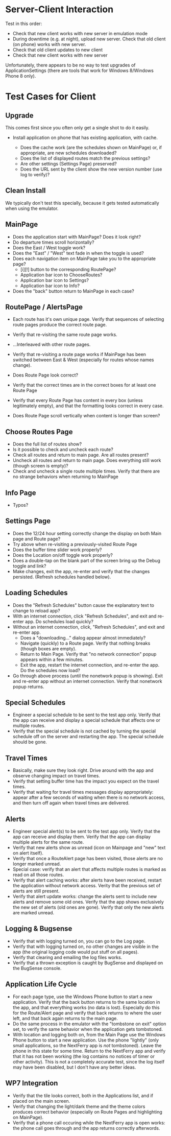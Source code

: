 <!-- vim: set filetype=markdown : -->

Server-Client Interaction
=========================

Test in this order:
* Check that new client works with new server in emulation mode
* During downtime (e.g. at night), upload new server.  Check that old client (on phone) works with
  new server.
* Check that old client updates to new client
* Check that new client works with new server

Unfortunately, there appears to be no way to test upgrades of ApplicationSettings (there are tools
that work for Windows 8/Windows Phone 8 only).

Test Cases for Client
=====================

## Upgrade

This comes first since you often only get a single shot to do it easily.

* Install application on phone that has existing application, with cache.

  * Does the cache work (are the schedules shown on MainPage) or, if appropriate, are new schedules downloaded?
  * Does the list of displayed routes match the previous settings?
  * Are other settings (Settings Page) preserved?
  * Does the URL sent by the client show the new version number (use log to verify)?

## Clean Install

We typically don't test this specially, because it gets tested automatically when using
the emulator.

## MainPage

* Does the application start with MainPage?  Does it look right?
* Do departure times scroll horizontally?
* Does the East / West toggle work?
* Does the "East" / "West" text fade in when the toggle is used?
* Does each navigation item on MainPage take you to the appropriate page?
  * [i][!] button to the corresponding RoutePage?
  * Application bar icon to ChooseRoutes?
  * Application bar icon to Settings?
  * Application bar icon to Info?
* Does the "back" button return to MainPage in each case?

## RoutePage / AlertsPage

* Each route has it's own unique page.  Verify that sequences of selecting route pages
  produce the correct route page.
* Verify that re-visiting the same route page works.
* ...Interleaved with other route pages.
* Verify that re-visiting a route page works if MainPage has been switched between East & West
  (especially for routes whose names change).

* Does Route Page look correct?
* Verify that the correct times are in the correct boxes for at least one Route Page
* Verify that every Route Page has content in every box (unless legitimately empty), and
  that the formatting looks correct in every case.
* Does Route Page scroll vertically when content is longer than screen?

## Choose Routes Page

* Does the full list of routes show?
* Is it possible to check and uncheck each route?
* Check all routes and return to main page.  Are all routes present?
* Uncheck all routes and return to main page.  Does everything still work (though screen is empty)?
* Check and uncheck a single route multiple times.  Verify that there are no strange behaviors when
  returning to MainPage

## Info Page

* Typos?

## Settings Page

* Does the 12/24 hour setting correctly change the display on both Main page and Route page?
* Try above when re-visiting a previously-visited Route Page
* Does the buffer time slider work properly?
* Does the Location on/off toggle work properly?
* Does a double-tap on the blank part of the screen bring up the Debug toggle and link?
* Make changes, exit the app, re-enter and verify that the changes persisted.
(Refresh schedules handled below).

## Loading Schedules

* Does the "Refresh Schedules" button cause the explanatory text to change to reload app?
* With an internet connection, click "Refresh Schedules", and exit and re-enter app.  Do schedules
  load quickly?
* Without an internet connection, click, "Refresh Schedules", and exit and re-enter app.
  * Does a "downloading..." dialog appear almost immediately?
  * Navigate (quickly) to a Route page.  Verify that nothing breaks (though boxes are empty).
  * Return to Main Page.  Verify that "no network connection" popup appears within a few minutes.
  * Exit the app, restart the internet connection, and re-enter the app.  Do the schedules now load?
* Go through above process (until the nonetwork popup is showing).  Exit and re-enter app without
  an internet connection.  Verify that nonetwork popup returns.

## Special Schedules

* Engineer a special schedule to be sent to the test app only.  Verify that the app can receive
  and display a special schedule that affects one or multiple routes.
* Verify that the special schedule is not cached by turning the special schedule off on the server
  and restarting the app.  The special schedule should be gone.

## Travel Times

* Basically, make sure they look right.   Drive around with the app and observe changing impact on
  travel times.
* Verify that setting buffer time has the impact you expect on the travel times.
* Verify that waiting for travel times messages display appropriately: appear after a few seconds of
  waiting when there is no network access, and then turn off again when travel times are delivered.

## Alerts

* Engineer special alert(s) to be sent to the test app only.  Verify that the app can receive and 
  display them.  Verify that the app can display multiple alerts for the same route.
* Verify that new alerts show as unread (icon on Mainpage and "new" text on alert itself).
* Verify that once a RouteAlert page has been visited, those alerts are no longer marked unread.
* Special case: verify that an alert that affects multiple routes is marked as read on all those routes.
* Verify that alert caching works:  after alerts have been received, restart the application without
  network access.  Verity that the previous set of alerts are still present.
* Verify that alert update works: change the alerts sent to include new alerts and remove some old ones.
  Verify that the app shows exclusively the new set of alerts (old ones are gone).  Verify that only
  the new alerts are marked unread.

## Logging & Bugsense

* Verify that with logging turned on, you can go to the Log page.
* Verify that with logging turned on, no other changes are visible in the app (the original logging
  code would put stuff on all pages).
* Verify that clearing and emailing the log files works.
* Verify that a thrown exception is caught by BugSense and displayed on the BugSense console.

## Application Life Cycle

* For each page type, use the Windows Phone button to start a new application.  Verify that the back
  button returns to the same location in the app, and that everything works (no data is lost).
  Especially do this for the Route/Alert page and verify that back returns to where the user left, and
  that back again returns to the main page.
* Do the same process in the emulator with the "tombstone on exit" option set, to verify the same
  behavior when the application gets tombstoned.
* With location and logging both on, from the Main Page use the Windows Phone button to start a new
  application.  Use the phone "lightly" (only small applications, so the NextFerry app is *not* 
  tombstoned).  Leave the phone in this state for some time.  Return to the NextFerry app and verify
  that it has not been working (the log contains no notices of timer or other activity).   This is 
  not a completely accurate test, since the log itself may have been disabled, but I don't have
  any better ideas.

## WP7 Integration
* Verify that the tile looks correct, both in the Applications list, and if placed on the main screen.
* Verify that changing the light/dark theme and the theme colors produces correct behavior (especially
  on Route Pages and highlighting on MainPage).
* Verify that a phone call occuring while the NextFerry app is open works: the phone call goes through
  and the app returns correctly afterwords.

